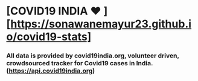 
# [COVID19 INDIA ❤️ ][https://sonawanemayur23.github.io/covid19-stats]
### All data is provided by covid19india.org, volunteer driven, crowdsourced tracker for Covid19 cases in India. (https://api.covid19india.org)




